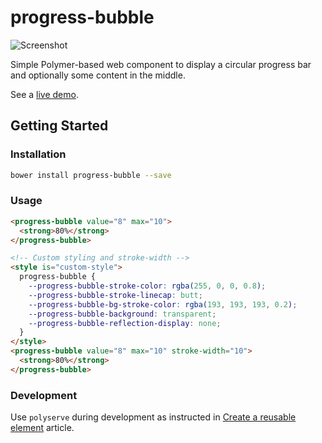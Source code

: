 progress-bubble
===============

![Screenshot](https://raw.githubusercontent.com/tehapo/progress-bubble/master/screenshot.png)

Simple Polymer-based web component to display a circular progress bar and optionally some content in the middle.

See a [live demo](http://tehapo.com/experiments/progress-bubble/).

## Getting Started

### Installation
```bash
bower install progress-bubble --save
```

### Usage
```html
<progress-bubble value="8" max="10">
  <strong>80%</strong>
</progress-bubble>

<!-- Custom styling and stroke-width -->
<style is="custom-style">
  progress-bubble {
    --progress-bubble-stroke-color: rgba(255, 0, 0, 0.8);
    --progress-bubble-stroke-linecap: butt;
    --progress-bubble-bg-stroke-color: rgba(193, 193, 193, 0.2);
    --progress-bubble-background: transparent;
    --progress-bubble-reflection-display: none;
  }
</style>
<progress-bubble value="8" max="10" stroke-width="10">
  <strong>80%</strong>
</progress-bubble>
```

### Development
Use ```polyserve``` during development as instructed in [Create a reusable element](https://www.polymer-project.org/1.0/docs/start/reusableelements.html) article.
